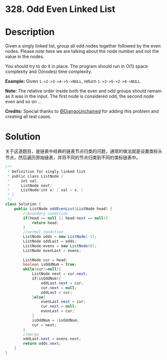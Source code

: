 # 328. Odd Even Linked List

# Description

Given a singly linked list, group all odd nodes together followed by the even nodes. Please note here we are talking about the node number and not the value in the nodes.

You should try to do it in place. The program should run in O(1) space complexity and O(nodes) time complexity.

**Example:**
Given `1->2->3->4->5->NULL`,
return `1->3->5->2->4->NULL`.

**Note:**
The relative order inside both the even and odd groups should remain as it was in the input. 
The first node is considered odd, the second node even and so on ...

**Credits:**
Special thanks to [@DjangoUnchained](https://leetcode.com/discuss/user/DjangoUnchained) for adding this problem and creating all test cases.

# Solution

关于这道题目，是链表中经典的链表节点归类的问题，通常的做法就是设置类标头节点，然后遍历原始链表，并将不同的节点归类到不同的类标链表中。

```java
/**
 * Definition for singly-linked list.
 * public class ListNode {
 *     int val;
 *     ListNode next;
 *     ListNode(int x) { val = x; }
 * }
 */
class Solution {
    public ListNode oddEvenList(ListNode head) {
        //boundary condition
        if(head == null || head.next == null){
            return head;
        }
        //normal condition
        ListNode odds = new ListNode(-1);
        ListNode oddLast = odds;
        ListNode evens = new ListNode(0);
        ListNode evenLast = evens;
        
        ListNode cur = head;
        boolean isOddNum = true;
        while(cur!=null){
            ListNode next = cur.next;
            if(isOddNum){
                oddLast.next = cur;
                cur.next = null;
                oddLast = cur;
            }else{
                evenLast.next = cur;
                cur.next = null;
                evenLast = cur;
            }
            isOddNum = !isOddNum;
            cur = next;
        }
        //merge
        oddLast.next = evens.next;
        return odds.next;
    }
}
```


